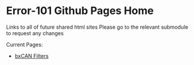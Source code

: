 # Error-101 Github Pages Home

Links to all of future shared html sites
Please go to the relevant submodule to request any changes

Current Pages:
- [bxCAN Filters](https://github.com/Error-101/bxcan-filters/)
